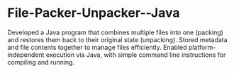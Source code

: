 # File-Packer-Unpacker--Java
Developed a Java program that combines multiple files into one (packing) and restores them back to their original state (unpacking). Stored metadata and file contents together to manage files efficiently. Enabled platform-independent execution via Java, with simple command line instructions for compiling and running. 

